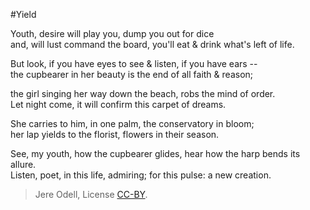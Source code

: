 #Yield

Youth, desire will play you, dump you out for dice  
and, will lust command the board, you'll eat & drink what's left of life.

But look, if you have eyes to see & listen, if you have ears --  
the cupbearer in her beauty is the end of all faith & reason;

the girl singing her way down the beach, robs the mind of order.  
Let night come, it will confirm this carpet of dreams.

She carries to him, in one palm, the conservatory in bloom;  
her lap yields to the florist, flowers in their season.

See, my youth, how the cupbearer glides, hear how the harp bends its allure.  
Listen, poet, in this life, admiring; for this pulse: a new creation.

>Jere Odell, License [CC-BY](https://creativecommons.org/licenses/by/4.0/).